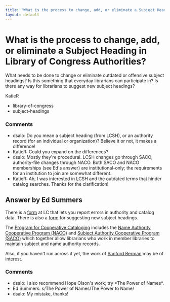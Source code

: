 ```yaml
---
title: "What is the process to change, add, or eliminate a Subject Heading in Library of Congress Authorities?"
layout: default
---
```

What is the process to change, add, or eliminate a Subject Heading in Library of Congress Authorities?
=====================
What needs to be done to change or eliminate outdated or offensive
subject headings? Is this something that everyday librarians can
participate in? Is there any way for librarians to suggest new subject
headings?

KatieR

<ul class="tags"><li class="tag">library-of-congress</li><li class="tag">subject-headings</li></ul>

### Comments ###
* dsalo: Do you mean a subject heading (from LCSH), or an authority record (for
an individual or organization)? Believe it or not, it makes a
difference!
* KatieR: Could you expand on the differences?
* dsalo: Mostly they're procedural. LCSH changes go through SACO, authority-file
changes through NACO. Both SACO and NACO memberships (see Ed's answer)
are institutional-only; the requirements for an institution to join are
somewhat different.
* KatieR: Ah, I was interested in LCSH and the outdated terms that hinder catalog
searches. Thanks for the clarification!


Answer by Ed Summers
----------------
There is a [form](http://www.loc.gov/help/contact-libarch-report.html)
at LC that lets you report errors in authority and catalog data. There
is also a [form](http://www.loc.gov/catdir/cpso/lcshproposalformnew.pdf)
for suggesting new subject headings.

The [Program for Cooperative Cataloging](http://www.loc.gov/aba/pcc/)
includes the [Name Authority Cooperative Program
(NACO)](http://www.loc.gov/aba/pcc/naco/index.html) and [Subject
Authority Cooperative Program
(SACO)](http://www.loc.gov/aba/pcc/saco/index.html) which together allow
librarians who work in member libraries to maintain subject and name
authority records.

Also, if you haven't run across it yet, the work of [Sanford
Berman](http://en.wikipedia.org/wiki/Sanford_Berman) may be of interest.

### Comments ###
* dsalo: I also recommend Hope Olson's work; try \*The Power of Names\*.
* Ed Summers: s/The Power of Names/The Power to Name/
* dsalo: My mistake, thanks!

